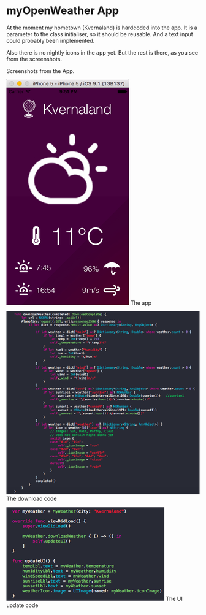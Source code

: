 # myOpenWeather App
At the moment my hometown (Kvernaland) is hardcoded into the app. It is a parameter to the class initialiser, so it should be reusable. And a text input could probably been implemented.

Also there is no nightly icons in the app yet. But the rest is there, as you see from the screenshots.

Screenshots from the App.

![Alt text](screenshots/app.png)
The app

![Alt text](screenshots/code1.png)
The download code

![Alt text](screenshots/code2.png)
The UI update code
